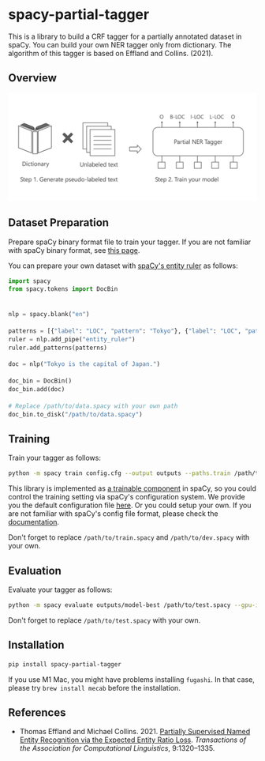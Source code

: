 # spacy-partial-tagger

This is a library to build a CRF tagger for a partially annotated dataset in spaCy. You can build your own NER tagger only from dictionary. The algorithm of this tagger is based on Effland and Collins. (2021).

## Overview

![The overview of spacy-partial-tagger](https://raw.githubusercontent.com/doccano/spacy-partial-tagger/main/images/overview.png)

## Dataset Preparation

Prepare spaCy binary format file to train your tagger.
If you are not familiar with spaCy binary format, see [this page](https://spacy.io/api/data-formats#training).

You can prepare your own dataset with [spaCy's entity ruler](https://spacy.io/usage/rule-based-matching#entityruler) as follows:

```py
import spacy
from spacy.tokens import DocBin


nlp = spacy.blank("en")

patterns = [{"label": "LOC", "pattern": "Tokyo"}, {"label": "LOC", "pattern": "Japan"}]
ruler = nlp.add_pipe("entity_ruler")
ruler.add_patterns(patterns)

doc = nlp("Tokyo is the capital of Japan.")

doc_bin = DocBin()
doc_bin.add(doc)

# Replace /path/to/data.spacy with your own path
doc_bin.to_disk("/path/to/data.spacy")
```

## Training

Train your tagger as follows:

```sh
python -m spacy train config.cfg --output outputs --paths.train /path/to/train.spacy --paths.dev /path/to/dev.spacy --gpu-id 0
```

This library is implemented as [a trainable component](https://spacy.io/usage/layers-architectures#components) in spaCy,
so you could control the training setting via spaCy's configuration system.
We provide you the default configuration file [here](https://github.com/tech-sketch/spacy-partial-tagger/blob/main/config.cfg).
Or you could setup your own. If you are not familiar with spaCy's config file format, please check the [documentation](https://spacy.io/usage/training#config).

Don't forget to replace `/path/to/train.spacy` and `/path/to/dev.spacy` with your own.

## Evaluation

Evaluate your tagger as follows:

```sh
python -m spacy evaluate outputs/model-best /path/to/test.spacy --gpu-id 0
```

Don't forget to replace `/path/to/test.spacy` with your own.

## Installation

```sh
pip install spacy-partial-tagger
```

If you use M1 Mac, you might have problems installing `fugashi`. In that case, please try `brew install mecab` before the installation.

## References

- Thomas Effland and Michael Collins. 2021. [Partially Supervised Named Entity Recognition via the Expected Entity Ratio Loss](https://aclanthology.org/2021.tacl-1.78/). _Transactions of the Association for Computational Linguistics_, 9:1320–1335.
